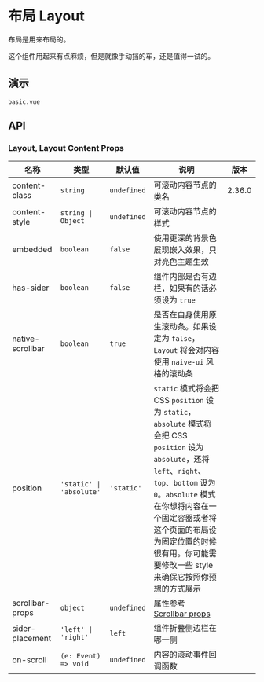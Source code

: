 # 布局 Layout

布局是用来布局的。

这个组件用起来有点麻烦，但是就像手动挡的车，还是值得一试的。

<!--single-column-->

## 演示

```demo
basic.vue

```

## API

### Layout, Layout Content Props

| 名称             | 类型                     | 默认值      | 说明                                                                                                                                                                                                                                                                                                 | 版本   |
| ---------------- | ------------------------ | ----------- | ---------------------------------------------------------------------------------------------------------------------------------------------------------------------------------------------------------------------------------------------------------------------------------------------------- | ------ |
| content-class    | `string`                 | `undefined` | 可滚动内容节点的类名                                                                                                                                                                                                                                                                                 | 2.36.0 |
| content-style    | `string \| Object`       | `undefined` | 可滚动内容节点的样式                                                                                                                                                                                                                                                                                 |        |
| embedded         | `boolean`                | `false`     | 使用更深的背景色展现嵌入效果，只对亮色主题生效                                                                                                                                                                                                                                                       |        |
| has-sider        | `boolean`                | `false`     | 组件内部是否有边栏，如果有的话必须设为 `true`                                                                                                                                                                                                                                                        |        |
| native-scrollbar | `boolean`                | `true`      | 是否在自身使用原生滚动条。如果设定为 `false`，`Layout` 将会对内容使用 `naive-ui` 风格的滚动条                                                                                                                                                                                                        |        |
| position         | `'static' \| 'absolute'` | `'static'`  | `static` 模式将会把 CSS `position` 设为 `static`，`absolute` 模式将会把 CSS `position` 设为 `absolute`，还将 `left`、`right`、`top`、`bottom` 设为 `0`。`absolute` 模式在你想将内容在一个固定容器或者将这个页面的布局设为固定位置的时候很有用。你可能需要修改一些 style 来确保它按照你预想的方式展示 |        |
| scrollbar-props  | `object`                 | `undefined` | 属性参考 [Scrollbar props](scrollbar#Scrollbar-Props)                                                                                                                                                                                                                                                |        |
| sider-placement  | `'left' \| 'right'`      | `left`      | 组件折叠侧边栏在哪一侧                                                                                                                                                                                                                                                                               |        |
| on-scroll        | `(e: Event) => void`     | `undefined` | 内容的滚动事件回调函数                                                                                                                                                                                                                                                                               |        |
